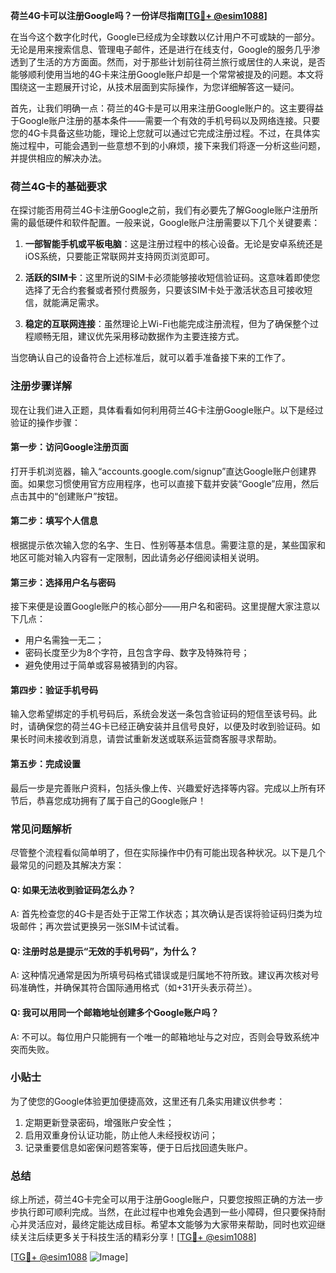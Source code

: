 **荷兰4G卡可以注册Google吗？一份详尽指南[[TG💪+ @esim1088](https://t.me/s/esim1088)]**

在当今这个数字化时代，Google已经成为全球数以亿计用户不可或缺的一部分。无论是用来搜索信息、管理电子邮件，还是进行在线支付，Google的服务几乎渗透到了生活的方方面面。然而，对于那些计划前往荷兰旅行或居住的人来说，是否能够顺利使用当地的4G卡来注册Google账户却是一个常常被提及的问题。本文将围绕这一主题展开讨论，从技术层面到实际操作，为您详细解答这一疑问。

首先，让我们明确一点：荷兰的4G卡是可以用来注册Google账户的。这主要得益于Google账户注册的基本条件——需要一个有效的手机号码以及网络连接。只要您的4G卡具备这些功能，理论上您就可以通过它完成注册过程。不过，在具体实施过程中，可能会遇到一些意想不到的小麻烦，接下来我们将逐一分析这些问题，并提供相应的解决办法。

### 荷兰4G卡的基础要求

在探讨能否用荷兰4G卡注册Google之前，我们有必要先了解Google账户注册所需的最低硬件和软件配置。一般来说，Google账户注册需要以下几个关键要素：

1. **一部智能手机或平板电脑**：这是注册过程中的核心设备。无论是安卓系统还是iOS系统，只要能正常联网并支持网页浏览即可。
   
2. **活跃的SIM卡**：这里所说的SIM卡必须能够接收短信验证码。这意味着即使您选择了无合约套餐或者预付费服务，只要该SIM卡处于激活状态且可接收短信，就能满足需求。

3. **稳定的互联网连接**：虽然理论上Wi-Fi也能完成注册流程，但为了确保整个过程顺畅无阻，建议优先采用移动数据作为主要连接方式。

当您确认自己的设备符合上述标准后，就可以着手准备接下来的工作了。

### 注册步骤详解

现在让我们进入正题，具体看看如何利用荷兰4G卡注册Google账户。以下是经过验证的操作步骤：

#### 第一步：访问Google注册页面

打开手机浏览器，输入“accounts.google.com/signup”直达Google账户创建界面。如果您习惯使用官方应用程序，也可以直接下载并安装“Google”应用，然后点击其中的“创建账户”按钮。

#### 第二步：填写个人信息

根据提示依次输入您的名字、生日、性别等基本信息。需要注意的是，某些国家和地区可能对输入内容有一定限制，因此请务必仔细阅读相关说明。

#### 第三步：选择用户名与密码

接下来便是设置Google账户的核心部分——用户名和密码。这里提醒大家注意以下几点：
- 用户名需独一无二；
- 密码长度至少为8个字符，且包含字母、数字及特殊符号；
- 避免使用过于简单或容易被猜到的内容。

#### 第四步：验证手机号码

输入您希望绑定的手机号码后，系统会发送一条包含验证码的短信至该号码。此时，请确保您的荷兰4G卡已经正确安装并且信号良好，以便及时收到验证码。如果长时间未接收到消息，请尝试重新发送或联系运营商客服寻求帮助。

#### 第五步：完成设置

最后一步是完善账户资料，包括头像上传、兴趣爱好选择等内容。完成以上所有环节后，恭喜您成功拥有了属于自己的Google账户！

### 常见问题解析

尽管整个流程看似简单明了，但在实际操作中仍有可能出现各种状况。以下是几个最常见的问题及其解决方案：

#### Q: 如果无法收到验证码怎么办？
A: 首先检查您的4G卡是否处于正常工作状态；其次确认是否误将验证码归类为垃圾邮件；再次尝试更换另一张SIM卡试试看。

#### Q: 注册时总是提示“无效的手机号码”，为什么？
A: 这种情况通常是因为所填号码格式错误或是归属地不符所致。建议再次核对号码准确性，并确保其符合国际通用格式（如+31开头表示荷兰）。

#### Q: 我可以用同一个邮箱地址创建多个Google账户吗？
A: 不可以。每位用户只能拥有一个唯一的邮箱地址与之对应，否则会导致系统冲突而失败。

### 小贴士

为了使您的Google体验更加便捷高效，这里还有几条实用建议供参考：

1. 定期更新登录密码，增强账户安全性；
2. 启用双重身份认证功能，防止他人未经授权访问；
3. 记录重要信息如密保问题答案等，便于日后找回遗失账户。

### 总结

综上所述，荷兰4G卡完全可以用于注册Google账户，只要您按照正确的方法一步步执行即可顺利完成。当然，在此过程中也难免会遇到一些小障碍，但只要保持耐心并灵活应对，最终定能达成目标。希望本文能够为大家带来帮助，同时也欢迎继续关注后续更多关于科技生活的精彩分享！[[TG💪+ @esim1088](https://t.me/s/esim1088)]

[[TG💪+ @esim1088](https://t.me/s/esim1088) ![Image](https://i.postimg.cc/4NQfJmqS/Snipaste-2025-05-13-00-14-12.png)]